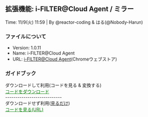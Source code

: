 ## 拡張機能: i-FILTER@Cloud Agent / ミラー
Time: 11/9(火) 11:59 | By @reactor-coding & はる(@Nobody-Harun)
### ファイルについて
<ul>
  <li><a>Version: 1.0.11</a></li>
  <li><a>Name:    i-FILTER@Cloud Agent</a></li>
  <li><a>URL:     <a href="https://chrome.google.com/webstore/detail/kojddmdekekkbcodcbihapcgepebnjgf" style="margin:0;">i-FILTER@Cloud Agent</a>(Chromeウェブストア)</a></li>
</ul>

### ガイドブック

ダウンロードして利用(コードを見る & 変換する)<br>
<a style="color:green;" href="https://github.com/reactor-coding/i-FILTER-Cloud-Agent/archive/refs/heads/main.zip">コードをダウンロード</a><br>
----------------------------<br>
ダウンロードせず利用(<u>見るだけ</u>)<br>
<a style="color:green;" href="https://github1s.com/reactor-coding/i-FILTER-Cloud-Agent/">コードを見る(URL)</a>
